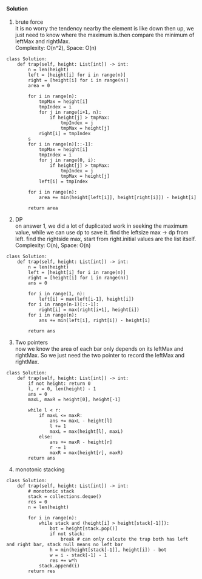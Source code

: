 #### Solution
1. brute force <br />
it is no worry the tendency nearby the element is like down then up, we just need to know where the maximum is.then compare the minimum of leftMax and rightMax. <br />
Complexity: O(n^2), Space: O(n)
```
class Solution:
    def trap(self, height: List[int]) -> int:
        n = len(height)
        left = [height[i] for i in range(n)]
        right = [height[i] for i in range(n)]
        area = 0
        
        for i in range(n):
            tmpMax = height[i]
            tmpIndex = i
            for j in range(i+1, n):
                if height[j] > tmpMax:
                    tmpIndex = j
                    tmpMax = height[j]
            right[i] = tmpIndex
        s
        for i in range(n)[::-1]:
            tmpMax = height[i]
            tmpIndex = i
            for j in range(0, i):
                if height[j] > tmpMax:
                    tmpIndex = j
                    tmpMax = height[j]
            left[i] = tmpIndex
        
        for i in range(n):
            area += min(height[left[i]], height[right[i]]) - height[i]
        
        return area
```
2. DP <br />
on answer 1, we did a lot of duplicated work in seeking the maximum value, while we can use dp to save it. find the leftsize max -> dp from left. find the rightside max, start from right.initial values are the list itself. <br />
Complexity: O(n), Space: O(n)
```
class Solution:
    def trap(self, height: List[int]) -> int:
        n = len(height)
        left = [height[i] for i in range(n)]
        right = [height[i] for i in range(n)]
        ans = 0
        
        for i in range(1, n):
            left[i] = max(left[i-1], height[i])
        for i in range(n-1)[::-1]:
            right[i] = max(right[i+1], height[i])
        for i in range(n):
            ans += min(left[i], right[i]) - height[i]
         
        return ans
```
3. Two pointers <br />
now we know the area of each bar only depends on its leftMax and rightMax. So we just need the two pointer to record the leftMax and rightMax.
```
class Solution:
    def trap(self, height: List[int]) -> int:
        if not height: return 0
        l, r = 0, len(height) - 1
        ans = 0
        maxL, maxR = height[0], height[-1]
        
        while l < r:
            if maxL <= maxR:
                ans += maxL - height[l]
                l += 1
                maxL = max(height[l], maxL)
            else:
                ans += maxR - height[r]
                r -= 1
                maxR = max(height[r], maxR)
        return ans
```
4. monotonic stacking
```
class Solution:
    def trap(self, height: List[int]) -> int:
        # monotonic stack
        stack = collections.deque()
        res = 0
        n = len(height)
        
        for i in range(n):
            while stack and (height[i] > height[stack[-1]]):
                bot = height[stack.pop()]
                if not stack:
                    break # can only calcute the trap both has left and right bar, stack null means no left bar
                h = min(height[stack[-1]], height[i]) - bot
                w = i - stack[-1] - 1
                res += w*h
            stack.append(i)
        return res
```